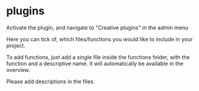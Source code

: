 # plugins
Activate the plugin, and navigate to "Creative plugins" in the admin menu

Here you can tick of, which files/functions you would like to include in your project. 

To add functions, just add a single file inside the functions folder, with the function and a descriptive name.
It will automatically be available in the overview.

Please add descriptions in the files. 
